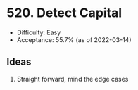 # 520. Detect Capital
- Difficulty: Easy
- Acceptance: 55.7% (as of 2022-03-14)

## Ideas
1. Straight forward, mind the edge cases